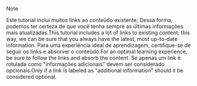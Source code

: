 > [!NOTE]
> <span data-ttu-id="dac0c-101">Este tutorial inclui muitos links ao conteúdo existente; Dessa forma, podemos ter certeza de que você tenha sempre as últimas informações mais atualizadas.</span><span class="sxs-lookup"><span data-stu-id="dac0c-101">This tutorial includes a lot of links to existing content; this way, we can be sure that you always have the latest, most up-to-date information.</span></span> <span data-ttu-id="dac0c-102">Para uma experiência ideal de aprendizagem, certifique-se de seguir os links e absorver o conteúdo.</span><span class="sxs-lookup"><span data-stu-id="dac0c-102">For an optimal learning experience, be sure to follow the links and absorb the content.</span></span> <span data-ttu-id="dac0c-103">Se apenas um link é rotulada como "informações adicionais" devem ser considerado opcionais.</span><span class="sxs-lookup"><span data-stu-id="dac0c-103">Only if a link is labeled as “additional information” should it be considered optional.</span></span>